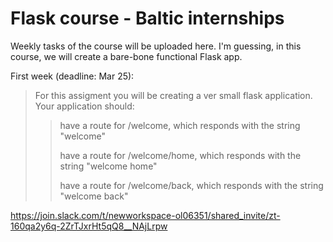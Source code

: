 # Flask course - Baltic internships

Weekly tasks of the course will be uploaded here. I'm guessing, in this course, we will create a bare-bone functional Flask app.

First week (deadline: Mar 25):

> For this assigment you will be creating a ver small flask application. Your application should:
>
>> have a route for /welcome, which responds with the string "welcome"
>>
>> have a route for /welcome/home, which responds with the string "welcome home"
>>
>> have a route for /welcome/back, which responds with the string "welcome back"

https://join.slack.com/t/newworkspace-ol06351/shared_invite/zt-160qa2y6q-2ZrTJxrHt5qQ8__NAjLrpw
